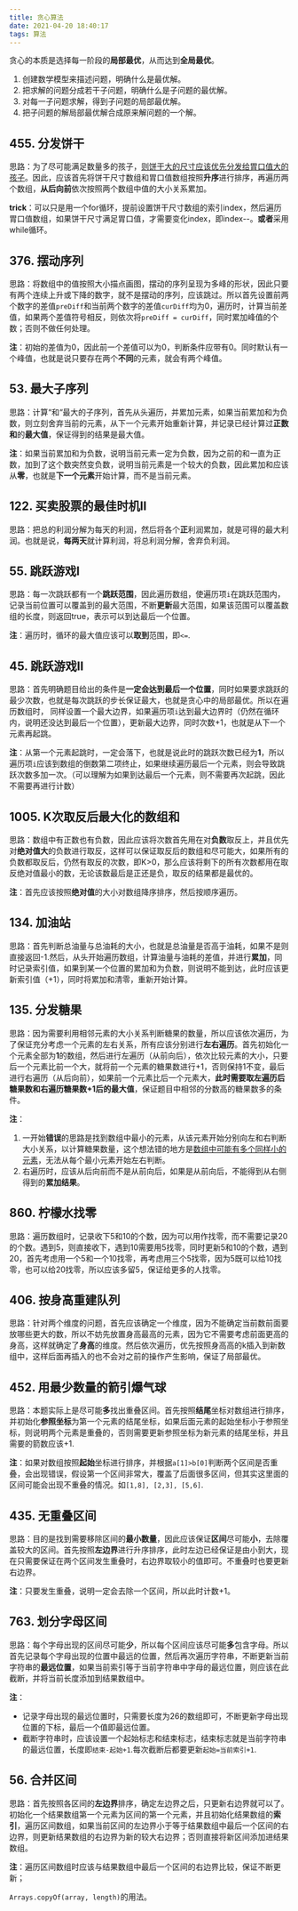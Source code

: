 ```yaml
---
title: 贪心算法
date: 2021-04-20 18:40:17
tags: 算法
---
```


贪心的本质是选择每一阶段的**局部最优**，从而达到**全局最优**。

1. 创建数学模型来描述问题，明确什么是最优解。
2. 把求解的问题分成若干子问题，明确什么是子问题的最优解。
3. 对每一子问题求解，得到子问题的局部最优解。
4. 把子问题的解局部最优解合成原来解问题的一个解。

<!--more-->

## 455. 分发饼干

思路：为了尽可能满足数量多的孩子，<u>则饼干大的尺寸应该优先分发给胃口值大的孩子</u>。因此，应该首先将饼干尺寸数组和胃口值数组按照**升序**进行排序，再遍历两个数组，**从后向前**依次按照两个数组中值的大小关系累加。

**trick**：可以只是用一个for循环，提前设置饼干尺寸数组的索引index，然后遍历胃口值数组，如果饼干尺寸满足胃口值，才需要变化index，即index--。**或者**采用while循环。

## 376. 摆动序列

思路：将数组中的值按照大小描点画图，摆动的序列呈现为多峰的形状，因此只要有两个连续上升或下降的数字，就不是摆动的序列，应该跳过。所以首先设置前两个数字的差值`preDiff`和当前两个数字的差值`curDiff`均为0，遍历时，计算当前差值，如果两个差值符号相反，则依次将`preDiff = curDiff`，同时累加峰值的个数；否则不做任何处理。

**注**：初始的差值为0，因此前一个差值可以为0，判断条件应带有0。同时默认有一个峰值，也就是说只要存在两个**不同**的元素，就会有两个峰值。

## 53. 最大子序列

思路：计算“和“最大的子序列，首先从头遍历，并累加元素，如果当前累加和为负数，则立刻舍弃当前的元素，从下一个元素开始重新计算，并记录已经计算过**正数和**的**最大值**，保证得到的结果是最大值。

**注**：如果当前累加和为负数，说明当前元素一定为负数，因为之前的和一直为正数，加到了这个数突然变负数，说明当前元素是一个较大的负数，因此累加和应该从**零**，也就是**下一个元素**开始计算，而不是当前元素。

## 122. 买卖股票的最佳时机Ⅱ

思路：把总的利润分解为每天的利润，然后将各个**正**利润累加，就是可得的最大利润。也就是说，**每两天**就计算利润，将总利润分解，舍弃负利润。

## 55. 跳跃游戏Ⅰ

思路：每一次跳跃都有一个**跳跃范围**，因此遍历数组，使遍历项`i`在跳跃范围内，记录当前位置可以覆盖到的最大范围，不断**更新**最大范围，如果该范围可以覆盖数组的长度，则返回true，表示可以到达最后一个位置。

**注**：遍历时，循环的最大值应该可以**取到**范围，即`<=`.

## 45. 跳跃游戏Ⅱ

思路：首先明确题目给出的条件是**一定会达到最后一个位置**，同时如果要求跳跃的最少次数，也就是每次跳跃的步长保证最大，也就是贪心中的局部最优。所以在遍历数组时， 同样设置一个最大边界，如果遍历项`i`达到最大边界时（仍然在循环内，说明还没达到最后一个位置），更新最大边界，同时次数+1，也就是从下一个元素再起跳。

**注**：从第一个元素起跳时，一定会落下，也就是说此时的跳跃次数已经为**1**，所以遍历项`i`应该到数组的倒数第二项终止，如果继续遍历最后一个元素，则会导致跳跃次数多加一次。（可以理解为如果到达最后一个元素，则不需要再次起跳，因此不需要再进行计数）

## 1005. K次取反后最大化的数组和

思路：数组中有正数也有负数，因此应该将次数首先用在对**负数**取反上，并且优先对**绝对值大**的负数进行取反，这样可以保证取反后的数组和尽可能大，如果所有的负数都取反后，仍然有取反的次数，即K>0，那么应该将剩下的所有次数都用在取反绝对值最小的数，无论该数最后是正还是负，取反的结果都是最优的。

**注**：首先应该按照**绝对值**的大小对数组降序排序，然后按顺序遍历。

## 134. 加油站

思路：首先判断总油量与总油耗的大小，也就是总油量是否高于油耗，如果不是则直接返回-1.然后，从头开始遍历数组，计算油量与油耗的差值，并进行**累加**，同时记录索引值，如果到某一个位置的累加和为负数，则说明不能到达，此时应该更新索引值（+1），同时将累加和清零，重新开始计算。

## 135. 分发糖果

思路：因为需要利用相邻元素的大小关系判断糖果的数量，所以应该依次遍历，为了保证充分考虑一个元素的左右关系，所有应该分别进行**左右遍历**。首先初始化一个元素全部为**1**的数组，然后进行左遍历（从前向后），依次比较元素的大小，只要后一个元素比前一个大，就将前一个元素的糖果数进行+1，否则保持1不变，最后进行右遍历（从后向前），如果前一个元素比后一个元素大，**此时需要取左遍历后糖果数和右遍历糖果数+1后的最大值**，保证题目中相邻的分数高的糖果数多的条件。

**注**：

1. 一开始**错误**的思路是找到数组中最小的元素，从该元素开始分别向左和右判断大小关系，以计算糖果数量，这个想法错的地方是<u>数组中可能有多个同样小的元素</u>，无法从每个最小元素开始左右判断。
2. 右遍历时，应该从后向前而不是从前向后，如果是从前向后，不能得到从右侧得到的**累加结果**。

## 860. 柠檬水找零

思路：遍历数组时，记录收下5和10的个数，因为可以用作找零，而不需要记录20的个数。遇到5，则直接收下，遇到10需要用5找零，同时更新5和10的个数，遇到20，首先考虑用一个5和一个10找零，再考虑用三个5找零，因为5既可以给10找零，也可以给20找零，所以应该多留5，保证给更多的人找零。

## 406. 按身高重建队列

思路：针对两个维度的问题，首先应该确定一个维度，因为不能确定当前数前面要放哪些更大的数，所以不妨先放置身高最高的元素，因为它不需要考虑前面更高的身高，这样就确定了**身高**的维度。然后依次遍历，优先按照身高高的k插入到新数组中，这样后面再插入的也不会对之前的操作产生影响，保证了局部最优。

## 452. 用最少数量的箭引爆气球

思路：本题实际上是尽可能**多**找出重叠区间。首先按照**结尾**坐标对数组进行排序，并初始化**参照坐标**为第一个元素的结尾坐标，如果后面元素的起始坐标小于参照坐标，则说明两个元素是重叠的，否则需要更新参照坐标为新元素的结尾坐标，并且需要的箭数应该+1.

**注**：如果对数组按照**起始**坐标进行排序，并根据`a[1]>b[0]`判断两个区间是否重叠，会出现错误，假设第一个区间非常大，覆盖了后面很多区间，但其实这里面的区间可能会出现不重叠的情况。如`[1,8], [2,3], [5,6]`.

## 435. 无重叠区间

思路：目的是找到需要移除区间的**最小数量**，因此应该保证**区间**尽可能**小**，去除覆盖较大的区间。首先按照**左边界**进行升序排序，此时左边已经保证是由小到大，现在只需要保证在两个区间发生重叠时，右边界取较小的值即可。不重叠时也要更新右边界。

**注**：只要发生重叠，说明一定会去除一个区间，所以此时计数+1。

## 763. 划分字母区间

思路：每个字母出现的区间尽可能**少**，所以每个区间应该尽可能**多**包含字母。所以首先记录每个字母出现的位置中最远的位置，然后再次遍历字符串，不断更新当前字符串的**最远位置**，如果当前索引等于当前字符串中字母的最远位置，则应该在此截断，并将当前长度添加到结果数组中。

**注**：

- 记录字母出现的最远位置时，只需要长度为26的数组即可，不断更新字母出现位置的下标，最后一个值即最远位置。
- 截断字符串时，应该设置一个起始标志和结束标志，结束标志就是当前字符串的最远位置，长度即`结束-起始+1`.每次截断后都要更新`起始=当前索引+1`.

## 56. 合并区间

思路：首先按照各区间的**左边界**排序，确定左边界之后，只更新右边界就可以了。初始化一个结果数组第一个元素为区间的第一个元素，并且初始化结果数组的**索引**，遍历区间数组，如果当前区间的左边界小于等于结果数组中最后一个区间的右边界，则更新结果数组的右边界为新的较大右边界；否则直接将新区间添加进结果数组。

**注**：遍历区间数组时应该与结果数组中最后一个区间的右边界比较，保证不断更新；

`Arrays.copyOf(array, length)`的用法。